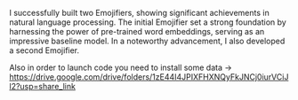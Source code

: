 I successfully built two Emojifiers, showing significant achievements in natural language processing. The initial Emojifier set a strong foundation by harnessing the power of pre-trained word embeddings, serving as an impressive baseline model. In a noteworthy advancement, I also developed a second Emojifier.

Also in order to launch code you need to install some data -> https://drive.google.com/drive/folders/1zE44I4JPIXFHXNQyFkJNCj0iurVCiJl2?usp=share_link
